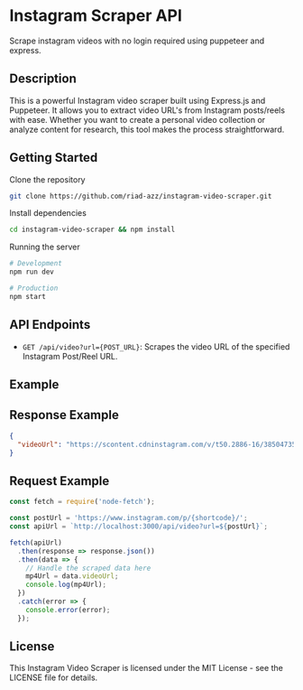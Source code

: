 # Instagram Scraper API

Scrape instagram videos with no login required using puppeteer and express.

## Description

This is a powerful Instagram video scraper built using Express.js and Puppeteer. It allows you to extract video URL's from Instagram posts/reels with ease. Whether you want to create a personal video collection or analyze content for research, this tool makes the process straightforward.

## Getting Started

Clone the repository

```bash
git clone https://github.com/riad-azz/instagram-video-scraper.git
```

Install dependencies

```bash
cd instagram-video-scraper && npm install
```

Running the server

```bash
# Development
npm run dev

# Production
npm start
```

## API Endpoints

- `GET /api/video?url={POST_URL}`: Scrapes the video URL of the specified Instagram Post/Reel URL.

## Example

## Response Example

```json
{
  "videoUrl": "https://scontent.cdninstagram.com/v/t50.2886-16/385047357_643...mp4?...",
}
```

## Request Example

```javascript
const fetch = require('node-fetch');

const postUrl = 'https://www.instagram.com/p/{shortcode}/';
const apiUrl = `http://localhost:3000/api/video?url=${postUrl}`;

fetch(apiUrl)
  .then(response => response.json())
  .then(data => {
    // Handle the scraped data here
    mp4Url = data.videoUrl;
    console.log(mp4Url);
  })
  .catch(error => {
    console.error(error);
  });
```

## License

This Instagram Video Scraper is licensed under the MIT License - see the LICENSE file for details.
